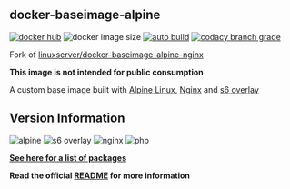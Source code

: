## docker-baseimage-alpine

[![docker hub](https://img.shields.io/badge/docker_hub-link-blue?style=for-the-badge&logo=docker)](https://hub.docker.com/r/vcxpz/baseimage-alpine-nginx) ![docker image size](https://img.shields.io/docker/image-size/vcxpz/baseimage-alpine-nginx?style=for-the-badge&logo=docker) [![auto build](https://img.shields.io/badge/docker_builds-automated-blue?style=for-the-badge&logo=docker?color=d1aa67)](https://github.com/hydazz/docker-baseimage-alpine-nginx/actions?query=workflow%3A"Auto+Builder+CI") [![codacy branch grade](https://img.shields.io/codacy/grade/8416508fb00e42d6a34c984d9d894184/main?style=for-the-badge)](https://app.codacy.com/gh/hydazz/docker-baseimage-alpine)

Fork of [linuxserver/docker-baseimage-alpine-nginx](https://github.com/linuxserver/docker-baseimage-alpine-nginx/)

**This image is not intended for public consumption**

A custom base image built with [Alpine Linux][appurl], [Nginx][nginxurl] and [s6 overlay][s6overlay]

## Version Information

![alpine](https://img.shields.io/badge/alpine-edge-0D597F?style=for-the-badge&logo=alpine-linux) ![s6 overlay](https://img.shields.io/badge/s6_overlay-2.1.0.2-blue?style=for-the-badge) ![nginx](https://img.shields.io/badge/nginx-1.18.0-269539?style=for-the-badge&logo=nginx) ![php](https://img.shields.io/badge/php-7.4.14-777BB4?style=for-the-badge&logo=php)

**[See here for a list of packages](https://github.com/hydazz/docker-baseimage-alpine-nginx/blob/main/package_versions.txt)**

**Read the official [README](https://github.com/linuxserver/docker-baseimage-alpine-nginx/) for more information**

[appurl]: https://alpinelinux.org
[s6overlay]: https://github.com/just-containers/s6-overlay
[nginxurl]: http://nginx.org/en/

